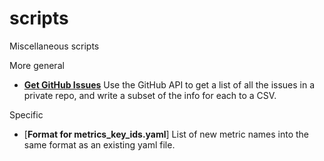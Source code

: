 # scripts
Miscellaneous scripts

More general

* [**Get GitHub Issues**](https://github.com/margaret/scripts/blob/master/Get%20GitHub%20Issues.ipynb)
Use the GitHub API to get a list of all the issues in a private repo, and write a subset of the info for each to a CSV.

Specific

* [**Format for metrics_key_ids.yaml**] List of new metric names into the same format as an existing yaml file.
